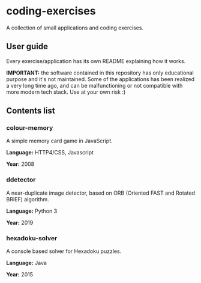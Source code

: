 # coding-exercises
A collection of small applications and coding exercises.


## User guide

Every exercise/application has its own README explaining how it works.

**IMPORTANT:** the software contained in this repository has only educational purpose and it's not maintained.
Some of the applications has been realized a very long time ago, and can be malfunctioning or not compatible with more modern tech stack.
Use at your own risk :)


## Contents list

### colour-memory

A simple memory card game in JavaScript.

**Language:** HTTP4/CSS, Javascript

**Year:** 2008


### ddetector

A near-duplicate image detector, based on ORB (Oriented FAST and Rotated BRIEF) algorithm.

**Language:** Python 3

**Year:** 2019


### hexadoku-solver

A console based solver for Hexadoku puzzles.

**Language:** Java

**Year:** 2015
